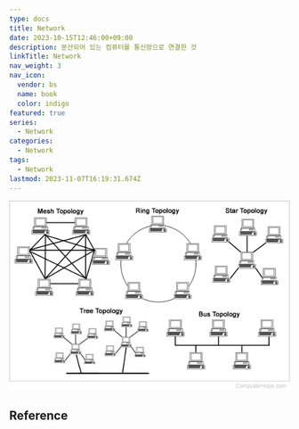 ```yaml
---
type: docs
title: Network
date: 2023-10-15T12:46:00+09:00
description: 분산되어 있는 컴퓨터를 통신망으로 연결한 것
linkTitle: Network
nav_weight: 3
nav_icon:
  vendor: bs
  name: book
  color: indigo
featured: true
series:
  - Network
categories:
  - Network
tags:
  - Network
lastmod: 2023-11-07T16:19:31.674Z
---
```


![Network](nettopo.webp#center)

## Reference
